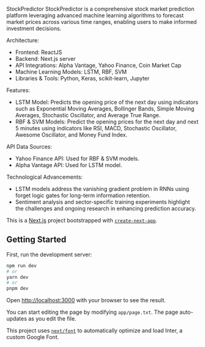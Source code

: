 StockPredictor
StockPredictor is a comprehensive stock market prediction platform leveraging advanced machine learning algorithms to forecast market prices across various time ranges, enabling users to make informed investment decisions.

Architecture: 

- Frontend: ReactJS
- Backend: Next.js server
- API Integrations: Alpha Vantage, Yahoo Finance, Coin Market Cap
- Machine Learning Models: LSTM, RBF, SVM
- Libraries & Tools: Python, Keras, scikit-learn, Jupyter
  
Features: 

- LSTM Model: Predicts the opening price of the next day using indicators such as Exponential Moving Averages, Bollinger Bands, Simple Moving Averages, Stochastic Oscillator, and Average True Range.
- RBF & SVM Models: Predict the opening prices for the next day and next 5 minutes using indicators like RSI, MACD, Stochastic Oscillator, Awesome Oscillator, and Money Fund Index.
  
API Data Sources:

- Yahoo Finance API: Used for RBF & SVM models.
- Alpha Vantage API: Used for LSTM model.
  
Technological Advancements:

- LSTM models address the vanishing gradient problem in RNNs using forget logic gates for long-term information retention.
- Sentiment analysis and sector-specific training experiments highlight the challenges and ongoing research in enhancing prediction accuracy.


This is a [Next.js](https://nextjs.org/) project bootstrapped with [`create-next-app`](https://github.com/vercel/next.js/tree/canary/packages/create-next-app).

## Getting Started

First, run the development server:

```bash
npm run dev
# or
yarn dev
# or
pnpm dev
```

Open [http://localhost:3000](http://localhost:3000) with your browser to see the result.

You can start editing the page by modifying `app/page.txt`. The page auto-updates as you edit the file.

This project uses [`next/font`](https://nextjs.org/docs/basic-features/font-optimization) to automatically optimize and load Inter, a custom Google Font.
